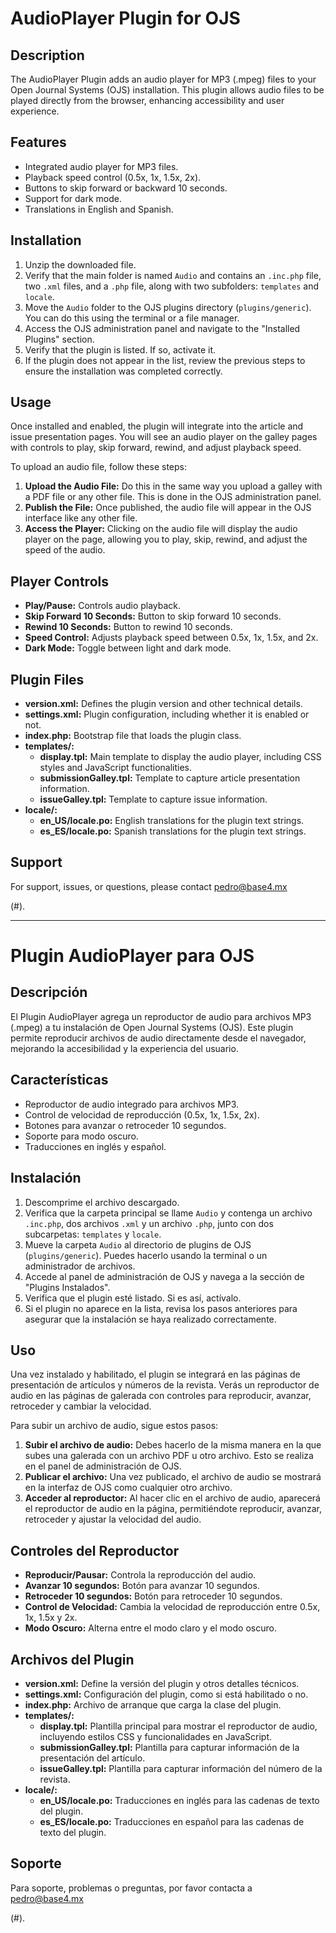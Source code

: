 # AudioPlayer Plugin for OJS

## Description
The AudioPlayer Plugin adds an audio player for MP3 (.mpeg) files to your Open Journal Systems (OJS) installation. This plugin allows audio files to be played directly from the browser, enhancing accessibility and user experience.

## Features
- Integrated audio player for MP3 files.
- Playback speed control (0.5x, 1x, 1.5x, 2x).
- Buttons to skip forward or backward 10 seconds.
- Support for dark mode.
- Translations in English and Spanish.

## Installation
1. Unzip the downloaded file.
2. Verify that the main folder is named `Audio` and contains an `.inc.php` file, two `.xml` files, and a `.php` file, along with two subfolders: `templates` and `locale`.
3. Move the `Audio` folder to the OJS plugins directory (`plugins/generic`). You can do this using the terminal or a file manager.
4. Access the OJS administration panel and navigate to the "Installed Plugins" section.
5. Verify that the plugin is listed. If so, activate it.
6. If the plugin does not appear in the list, review the previous steps to ensure the installation was completed correctly.

## Usage
Once installed and enabled, the plugin will integrate into the article and issue presentation pages. You will see an audio player on the galley pages with controls to play, skip forward, rewind, and adjust playback speed.

To upload an audio file, follow these steps:
1. **Upload the Audio File:** Do this in the same way you upload a galley with a PDF file or any other file. This is done in the OJS administration panel.
2. **Publish the File:** Once published, the audio file will appear in the OJS interface like any other file.
3. **Access the Player:** Clicking on the audio file will display the audio player on the page, allowing you to play, skip, rewind, and adjust the speed of the audio.

## Player Controls
- **Play/Pause:** Controls audio playback.
- **Skip Forward 10 Seconds:** Button to skip forward 10 seconds.
- **Rewind 10 Seconds:** Button to rewind 10 seconds.
- **Speed Control:** Adjusts playback speed between 0.5x, 1x, 1.5x, and 2x.
- **Dark Mode:** Toggle between light and dark mode.

## Plugin Files
- **version.xml:** Defines the plugin version and other technical details.
- **settings.xml:** Plugin configuration, including whether it is enabled or not.
- **index.php:** Bootstrap file that loads the plugin class.
- **templates/:**
  - **display.tpl:** Main template to display the audio player, including CSS styles and JavaScript functionalities.
  - **submissionGalley.tpl:** Template to capture article presentation information.
  - **issueGalley.tpl:** Template to capture issue information.
- **locale/:**
  - **en_US/locale.po:** English translations for the plugin text strings.
  - **es_ES/locale.po:** Spanish translations for the plugin text strings.

## Support
For support, issues, or questions, please contact pedro@base4.mx
 
(#).

---

# Plugin AudioPlayer para OJS

## Descripción
El Plugin AudioPlayer agrega un reproductor de audio para archivos MP3 (.mpeg) a tu instalación de Open Journal Systems (OJS). Este plugin permite reproducir archivos de audio directamente desde el navegador, mejorando la accesibilidad y la experiencia del usuario.

## Características
- Reproductor de audio integrado para archivos MP3.
- Control de velocidad de reproducción (0.5x, 1x, 1.5x, 2x).
- Botones para avanzar o retroceder 10 segundos.
- Soporte para modo oscuro.
- Traducciones en inglés y español.

## Instalación
1. Descomprime el archivo descargado.
2. Verifica que la carpeta principal se llame `Audio` y contenga un archivo `.inc.php`, dos archivos `.xml` y un archivo `.php`, junto con dos subcarpetas: `templates` y `locale`.
3. Mueve la carpeta `Audio` al directorio de plugins de OJS (`plugins/generic`). Puedes hacerlo usando la terminal o un administrador de archivos.
4. Accede al panel de administración de OJS y navega a la sección de "Plugins Instalados".
5. Verifica que el plugin esté listado. Si es así, actívalo.
6. Si el plugin no aparece en la lista, revisa los pasos anteriores para asegurar que la instalación se haya realizado correctamente.

## Uso
Una vez instalado y habilitado, el plugin se integrará en las páginas de presentación de artículos y números de la revista. Verás un reproductor de audio en las páginas de galerada con controles para reproducir, avanzar, retroceder y cambiar la velocidad.

Para subir un archivo de audio, sigue estos pasos:
1. **Subir el archivo de audio:** Debes hacerlo de la misma manera en la que subes una galerada con un archivo PDF u otro archivo. Esto se realiza en el panel de administración de OJS.
2. **Publicar el archivo:** Una vez publicado, el archivo de audio se mostrará en la interfaz de OJS como cualquier otro archivo.
3. **Acceder al reproductor:** Al hacer clic en el archivo de audio, aparecerá el reproductor de audio en la página, permitiéndote reproducir, avanzar, retroceder y ajustar la velocidad del audio.

## Controles del Reproductor
- **Reproducir/Pausar:** Controla la reproducción del audio.
- **Avanzar 10 segundos:** Botón para avanzar 10 segundos.
- **Retroceder 10 segundos:** Botón para retroceder 10 segundos.
- **Control de Velocidad:** Cambia la velocidad de reproducción entre 0.5x, 1x, 1.5x y 2x.
- **Modo Oscuro:** Alterna entre el modo claro y el modo oscuro.

## Archivos del Plugin
- **version.xml:** Define la versión del plugin y otros detalles técnicos.
- **settings.xml:** Configuración del plugin, como si está habilitado o no.
- **index.php:** Archivo de arranque que carga la clase del plugin.
- **templates/:**
  - **display.tpl:** Plantilla principal para mostrar el reproductor de audio, incluyendo estilos CSS y funcionalidades en JavaScript.
  - **submissionGalley.tpl:** Plantilla para capturar información de la presentación del artículo.
  - **issueGalley.tpl:** Plantilla para capturar información del número de la revista.
- **locale/:**
  - **en_US/locale.po:** Traducciones en inglés para las cadenas de texto del plugin.
  - **es_ES/locale.po:** Traducciones en español para las cadenas de texto del plugin.

## Soporte
Para soporte, problemas o preguntas, por favor contacta a pedro@base4.mx
 
(#).


